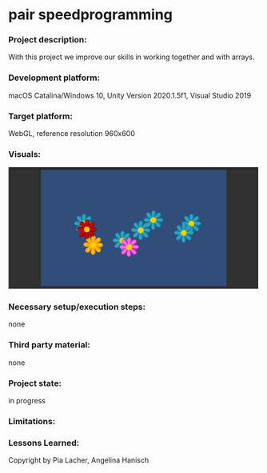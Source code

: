 # pair speedprogramming

### Project description: 
With this project we improve our skills in working together and with arrays. 

### Development platform: 
macOS Catalina/Windows 10, Unity Version 2020.1.5f1, Visual Studio 2019

### Target platform: 
WebGL, reference resolution 960x600

### Visuals: 
<div>
<img src="./Screenshots/Screenshot.JPG" width="500">
</div>

### Necessary setup/execution steps: 
none

### Third party material: 
none

### Project state: 
in progress

### Limitations: 

### Lessons Learned: 

Copyright by Pia Lacher, Angelina Hanisch
